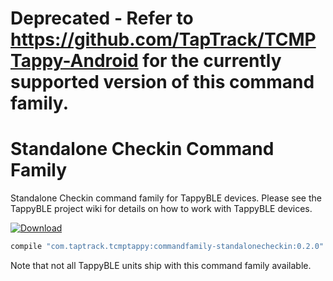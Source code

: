# Deprecated - Refer to https://github.com/TapTrack/TCMPTappy-Android for the currently supported version of this command family. 

# Standalone Checkin Command Family
Standalone Checkin command family for TappyBLE devices. Please see the TappyBLE project wiki for details on how
to work with TappyBLE devices.

[ ![Download](https://api.bintray.com/packages/taptrack/maven/commandfamily-standalonecheckin/images/download.svg) ](https://bintray.com/taptrack/maven/commandfamily-standalonecheckin/_latestVersion)

```groovy
compile "com.taptrack.tcmptappy:commandfamily-standalonecheckin:0.2.0"
```

Note that not all TappyBLE units ship with this command family available.
